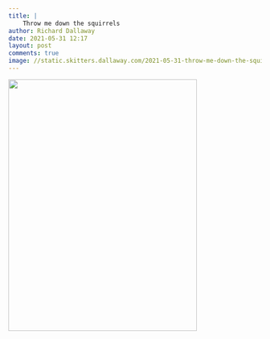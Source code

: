```yaml
---
title: |
    Throw me down the squirrels
author: Richard Dallaway
date: 2021-05-31 12:17
layout: post
comments: true
image: //static.skitters.dallaway.com/2021-05-31-throw-me-down-the-squirrels-fullsize-0.jpeg
---
```




<a href="//static.skitters.dallaway.com/2021-05-31-throw-me-down-the-squirrels-fullsize-0.jpeg"><img src="//static.skitters.dallaway.com/2021-05-31-throw-me-down-the-squirrels-thumb-0.jpeg" width="375" height="500"></a>

